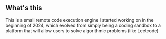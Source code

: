 ## What's this

This is a small remote code execution engine I started working on in the beginning of 2024, which evolved from simply being a coding sandbox to a platform that will allow users to solve algorithmic problems (like Leetcode)
